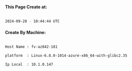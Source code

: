 
   
#### This Page Create at:

```bash

2024-09-20 - 10:44:44 UTC

```

#### Create By Machine:

```bash

Host Name : fv-az842-181

platform  : Linux-6.8.0-1014-azure-x86_64-with-glibc2.35

Ip Local  : 10.1.0.147

```

